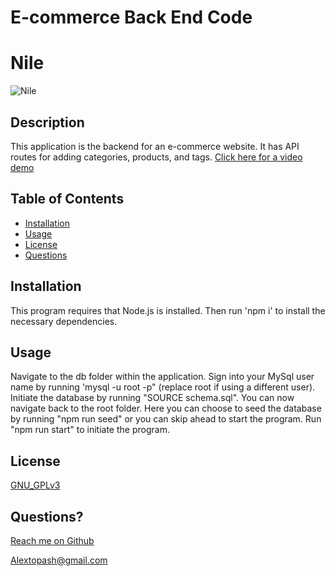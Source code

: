 # E-commerce Back End Code


  # Nile

  ![Nile](https://img.shields.io/badge/License-GNU_GPLv3-brightgreen)

  ## Description 
  
  This application is the backend for an e-commerce website. It has API routes for adding categories, products, and tags.
  [Click here for a video demo](https://drive.google.com/file/d/1IoDC1UxMlNojA3M90ABC_wH4l6WB5uQV/view?usp=sharing)
  
  ## Table of Contents
  
  * [Installation](#installation)
  * [Usage](#usage)
  * [License](#license)
  * [Questions](#questions)
  
  
  ## Installation
  
  This program requires that Node.js is installed. Then run 'npm i' to install the necessary dependencies.
  
  ## Usage 
  
  Navigate to the db folder within the application. Sign into your MySql user name by running 'mysql -u root -p" (replace root if using a different user). Initiate the database by running "SOURCE schema.sql". You can now navigate back to the root folder. Here you can choose to seed the database by running "npm run seed" or you can skip ahead to start the program. Run "npm run start" to initiate the program.
  
  
  ## License

  [GNU_GPLv3](https://www.gnu.org/licenses/gpl-3.0.en.html)

  
  ## Questions?
  
  [Reach me on Github](https://github.com/Topash15)
  
  <Alextopash@gmail.com>
